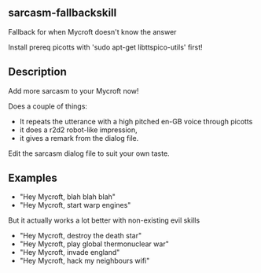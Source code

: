 ## sarcasm-fallbackskill
Fallback for when Mycroft doesn't know the answer

Install prereq picotts with 'sudo apt-get libttspico-utils' first!

## Description 
 
Add more sarcasm to your Mycroft now!

Does a couple of things:
- It repeats the utterance with a high pitched en-GB voice through picotts
- it does a r2d2 robot-like impression, 
- it gives a remark from the dialog file.

Edit the sarcasm dialog file to suit your own taste.

## Examples 
* "Hey Mycroft, blah blah blah"
* "Hey Mycroft, start warp engines"

But it actually works a lot better with non-existing evil skills

* "Hey Mycroft, destroy the death star"
* "Hey Mycroft, play global thermonuclear war"
* "Hey Mycroft, invade england"
* "Hey Mycroft, hack my neighbours wifi"
